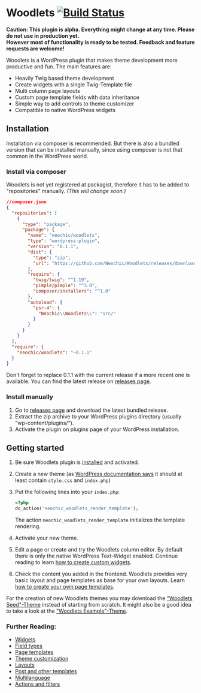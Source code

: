 # Woodlets [![Build Status](https://travis-ci.org/Neochic/Woodlets.svg)](https://travis-ci.org/Neochic/Woodlets)
**Caution: This plugin is alpha. Everything might change at any time. Please do not use in production yet.  
However most of functionality is ready to be tested. Feedback and feature requests are welcome!**

Woodlets is a WordPress plugin that makes theme development more productive and fun. The main features are:
* Heavily Twig based theme development
* Create widgets with a single Twig-Template file
* Multi column page layouts
* Custom page template fields with data inheritance
* Simple way to add controls to theme customizer
* Compatible to native WordPress widgets

## Installation
Installation via composer is recommended. But there is also a bundled version that can be installed manually, since using composer is not that common in the WordPress world.
### Install via composer
Woodlets is not yet registered at packagist, therefore it has to be added to "repositories" manually. *(This will change soon.)*  
```json
//composer.json
{
  "repositories": [
    {
      "type": "package",
      "package": {
        "name": "neochic/woodlets",
        "type": "wordpress-plugin",
        "version": "0.1.1",
        "dist": {
          "type": "zip",
          "url": "https://github.com/Neochic/Woodlets/releases/download/v0.1.1/woodlets-v0.1.1.zip"
        },
        "require": {
          "twig/twig": "^1.19",
          "pimple/pimple": "^3.0",
          "composer/installers": "^1.0"
        },
        "autoload": {
          "psr-4": {
            "Neochic\\Woodlets\\": "src/"
          }
        }
      }
    }
  ],
  "require": {
    "neochic/woodlets": "~0.1.1"
  }
}
```
Don't forget to replace 0.1.1 with the current release if a more recent one is available. You can find the latest release on [releases page](https://github.com/Neochic/Woodlets/releases).
### Install manually
1. Go to [releases page](https://github.com/Neochic/Woodlets/releases) and download the latest bundled release.
2. Extract the zip archive to your WordPress plugins directory (usually "wp-content/plugins/").
3. Activate the plugin on plugins page of your WordPress installation.

## Getting started
1. Be sure Woodlets plugin is [installed](#installation) and activated.
2. Create a new theme (as [WordPress documentation says](https://codex.wordpress.org/Theme_Development#Basic_Templates) it should at least contain ```style.css``` and ```index.php```)
3. Put the following lines into your ```index.php```:

    ```php
    <?php
    do_action('neochic_woodlets_render_template');
    ```
    The action ```neochic_woodlets_render_template``` initializes the template rendering.
4. Activate your new theme.
5. Edit a page or create and try the Woodlets column editor.
   By default there is only the native WordPress Text-Widget enabled. Continue reading to learn [how to create custom widgets](docs/widgets.md).
6. Check the content you added in the frontend.
   Woodlets provides very basic layout and page templates as base for your own layouts. Learn [how to create your own page templates](docs/page-templates.md).

For the creation of new Woodlets themes you may download the ["Woodlets Seed"-Theme](https://github.com/Neochic/Woodlets-Seed/releases) instead of starting from scratch.
It might also be a good idea to take a look at the ["Woodlets Example"-Theme](https://github.com/Neochic/Woodlets-Example).

### Further Reading:
* [Widgets](docs/widgets.md)
* [Field types](docs/field-types.md)
* [Page templates](docs/page-templates.md)
* [Theme customization](docs/theme-customization.md)
* [Layouts](docs/layouts.md)
* [Post and other templates](docs/post-templates.md)
* [Multilanguage](docs/i18n.md)
* [Actions and filters](docs/actions-and-filters.md)
